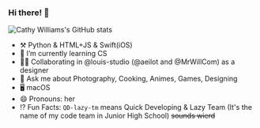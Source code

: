 ### Hi there! 👋

![Cathy Williams's GitHub stats](https://github-readme-stats.vercel.app/api?username=QD-lazy-tm&show_icons=true&theme=buefy)

- ⚒️ Python & HTML+JS & Swift(iOS)
- 🌱 I’m currently learning CS
- 👩‍💻 Collaborating in @louis-studio (@aeilot and @MrWillCom) as a designer
- 💬 Ask me about Photography, Cooking, Animes, Games, Designing
- 🖥 macOS
- 😄 Pronouns: her
- ⁉️ Fun Facts: `QD-lazy-tm` means Quick Developing & Lazy Team (It's the name of my code team in Junior High School) ~~sounds wierd~~

